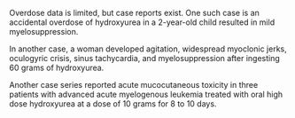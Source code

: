 Overdose data is limited, but case reports exist. One such case is an accidental overdose of hydroxyurea in a 2-year-old child resulted in mild myelosuppression.

In another case, a woman developed agitation, widespread myoclonic jerks, oculogyric crisis, sinus tachycardia, and myelosuppression after ingesting 60 grams of hydroxyurea.

Another case series reported acute mucocutaneous toxicity in three patients with advanced acute myelogenous leukemia treated with oral high dose hydroxyurea at a dose of 10 grams for 8 to 10 days.